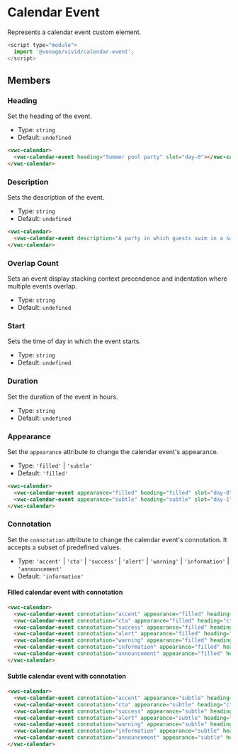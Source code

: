# Calendar Event

Represents a calendar event custom element.

```js
<script type="module">
  import '@vonage/vivid/calendar-event';
</script>
```

## Members

### Heading

Set the heading of the event.

- Type: `string`
- Default: `undefined`

```html preview
<vwc-calendar>
  <vwc-calendar-event heading="Summer pool party" slot="day-0"></vwc-calendar-event>
</vwc-calendar>
```

### Description

Sets the description of the event.

- Type: `string`
- Default: `undefined`

```html preview
<vwc-calendar>
  <vwc-calendar-event description="A party in which guests swim in a swimming pool" slot="day-0"></vwc-calendar-event>
</vwc-calendar>
```

### Overlap Count

Sets an event display stacking context precendence and indentation where multiple events overlap.

- Type: `string`
- Default: `undefined`

### Start

Sets the time of day in which the event starts.

- Type: `string`
- Default: `undefined`

### Duration

Set the duration of the event in hours.

- Type: `string`
- Default: `undefined`

### Appearance

Set the `appearance` attribute to change the calendar event's appearance.

- Type: `'filled'` | `'subtle'`
- Default: `'filled'`

```html preview
<vwc-calendar>
  <vwc-calendar-event appearance="filled" heading="filled" slot="day-0"></vwc-calendar-event>
  <vwc-calendar-event appearance="subtle" heading="subtle" slot="day-1"></vwc-calendar-event>
</vwc-calendar>
```

### Connotation

Set the `connotation` attribute to change the calendar event's connotation.
It accepts a subset of predefined values.

- Type: `'accent'` | `'cta'` | `'success'` | `'alert'` | `'warning'` | `'information'` | `'announcement'`
- Default: `'information'`

#### Filled calendar event with connotation

```html preview
<vwc-calendar>
  <vwc-calendar-event connotation="accent" appearance="filled" heading="accent" slot="day-0"></vwc-calendar-event>
  <vwc-calendar-event connotation="cta" appearance="filled" heading="cta" slot="day-1"></vwc-calendar-event>
  <vwc-calendar-event connotation="success" appearance="filled" heading="success" slot="day-2"></vwc-calendar-event>
  <vwc-calendar-event connotation="alert" appearance="filled" heading="alert" slot="day-3"></vwc-calendar-event>
  <vwc-calendar-event connotation="warning" appearance="filled" heading="warning" slot="day-4"></vwc-calendar-event>
  <vwc-calendar-event connotation="information" appearance="filled" heading="information" slot="day-5"></vwc-calendar-event>
  <vwc-calendar-event connotation="announcement" appearance="filled" heading="announcement" slot="day-6"></vwc-calendar-event>
</vwc-calendar>
```

#### Subtle calendar event with connotation

```html preview
<vwc-calendar>
  <vwc-calendar-event connotation="accent" appearance="subtle" heading="accent" slot="day-0"></vwc-calendar-event>
  <vwc-calendar-event connotation="cta" appearance="subtle" heading="cta" slot="day-1"></vwc-calendar-event>
  <vwc-calendar-event connotation="success" appearance="subtle" heading="success" slot="day-2"></vwc-calendar-event>
  <vwc-calendar-event connotation="alert" appearance="subtle" heading="alert" slot="day-3"></vwc-calendar-event>
  <vwc-calendar-event connotation="warning" appearance="subtle" heading="warning" slot="day-4"></vwc-calendar-event>
  <vwc-calendar-event connotation="information" appearance="subtle" heading="information" slot="day-5"></vwc-calendar-event>
  <vwc-calendar-event connotation="announcement" appearance="subtle" heading="announcement" slot="day-6"></vwc-calendar-event>
</vwc-calendar>
```
